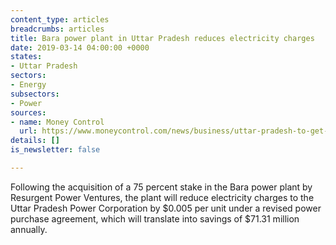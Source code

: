 ```yaml
---
content_type: articles
breadcrumbs: articles
title: Bara power plant in Uttar Pradesh reduces electricity charges
date: 2019-03-14 04:00:00 +0000
states:
- Uttar Pradesh
sectors:
- Energy
subsectors:
- Power
sources:
- name: Money Control
  url: https://www.moneycontrol.com/news/business/uttar-pradesh-to-get-40-paiseunit-cheaper-power-from-plant-3608331.html
details: []
is_newsletter: false

---
```

Following the acquisition of a 75 percent stake in the Bara power plant by Resurgent Power Ventures, the plant will reduce electricity charges to the Uttar Pradesh Power Corporation by $0.005 per unit under a revised power purchase agreement, which will translate into savings of $71.31 million annually.
